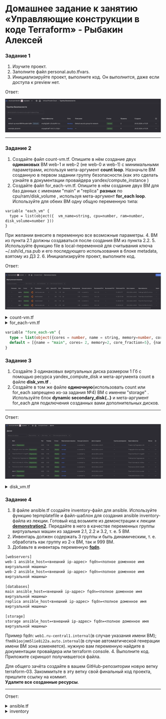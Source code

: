 # Домашнее задание к занятию «Управляющие конструкции в коде Terraform» - Рыбакин Алексей

### Задание 1

1. Изучите проект.
2. Заполните файл personal.auto.tfvars.
3. Инициализируйте проект, выполните код. Он выполнится, даже если доступа к preview нет.

Ответ:

![задание 1](./ims/17-3_1.png)

------

### Задание 2

1. Создайте файл count-vm.tf. Опишите в нём создание двух **одинаковых** ВМ  web-1 и web-2 (не web-0 и web-1) с минимальными параметрами, используя мета-аргумент **count loop**. Назначьте ВМ созданную в первом задании группу безопасности.(как это сделать узнайте в документации провайдера yandex/compute_instance )
2. Создайте файл for_each-vm.tf. Опишите в нём создание двух ВМ для баз данных с именами "main" и "replica" **разных** по cpu/ram/disk_volume , используя мета-аргумент **for_each loop**. Используйте для обеих ВМ одну общую переменную типа:
```
variable "each_vm" {
  type = list(object({  vm_name=string, cpu=number, ram=number, disk_volume=number }))
}
```  
При желании внесите в переменную все возможные параметры.
4. ВМ из пункта 2.1 должны создаваться после создания ВМ из пункта 2.2.
5. Используйте функцию file в local-переменной для считывания ключа ~/.ssh/id_rsa.pub и его последующего использования в блоке metadata, взятому из ДЗ 2.
6. Инициализируйте проект, выполните код.

Ответ:

![задание 2](./ims/17-3_2.png)

<details>
<summary>count-vm.tf</summary>

```sql
data "yandex_compute_image" "ubuntu" {
  family = "ubuntu-2004-lts"
}
  resource "yandex_compute_instance" "web" {
    count = 2
    name  = "web-${count.index + 1}"
    platform_id = "standard-v1"
  resources {
    cores         = 2
    memory        = 1
    core_fraction = 20
  }
  boot_disk {
    initialize_params {
      image_id = data.yandex_compute_image.ubuntu.image_id
    }
  }
  scheduling_policy {
    preemptible = true
  }
  network_interface {
    subnet_id = yandex_vpc_subnet.develop.id
    nat       = true
    security_group_ids = [yandex_vpc_security_group.example.id]
  }

  metadata = {
    serial-port-enable = 1
    ssh-keys           = "ubuntu:${local.ssh_key}"
  } 
}
```
</details>

<details>
<summary>for_each-vm.tf</summary>

```sql
resource "yandex_compute_instance" "vm-for_each" {
  depends_on = [yandex_compute_instance.web]
  for_each = {for vm, value in var.fore_each-vm : vm => value}
  name = each.value ["name"]
  platform_id = "standard-v2"
  resources {
        cores           = each.value ["cores"]
        memory          = each.value ["memory"]
        core_fraction   = each.value ["core_fraction"]
  }

  boot_disk {
    initialize_params {
      image_id = data.yandex_compute_image.ubuntu.image_id
    }
  }

  scheduling_policy {
    preemptible = true
  }
  network_interface {
    subnet_id = yandex_vpc_subnet.develop.id
    nat       = true
  }

  metadata = {
    serial-port-enable = 1
    ssh-keys           = "ubuntu:${local.ssh_key}"
  } 
}
```
</details>

```sql
variable "fore_each-vm" {
  type = list(object({cores = number, name = string, memory=number, core_fraction=number},))
  default = [{name = "main", cores= 2, memory=2, core_fraction=5}, {name = "replica", cores= 2, memory= 1, core_fraction=5},]  
}
```
### Задание 3

1. Создайте 3 одинаковых виртуальных диска размером 1 Гб с помощью ресурса yandex_compute_disk и мета-аргумента count в файле **disk_vm.tf** .
2. Создайте в том же файле **одиночную**(использовать count или for_each запрещено из-за задания №4) ВМ c именем "storage"  . Используйте блок **dynamic secondary_disk{..}** и мета-аргумент for_each для подключения созданных вами дополнительных дисков.

------

Ответ:

![задание 3](./ims/17-3_3.png)

<details>
<summary>disk_vm.tf</summary>

```sql
resource "yandex_compute_disk" "storage_1" {
  count   = 3
  name  = "disk-${count.index + 1}"
  size  = 1
}


resource "yandex_compute_instance" "storage" {
  name = "storage"
  resources {
    cores = 2
    memory = 1
    core_fraction = 20
  }

  boot_disk {
    initialize_params {
    image_id = data.yandex_compute_image.ubuntu.image_id
        }
  }

  dynamic "secondary_disk" {
   for_each = { for stor in yandex_compute_disk.storage_1[*]: stor.name=> stor }
   content {
     disk_id = secondary_disk.value.id
   }
  }
  network_interface {
     subnet_id = yandex_vpc_subnet.develop.id
     nat     = true
  }

  metadata = {
    serial-port-enable = 1
    ssh-keys = "ubuntu:${var.vms_ssh_root_key}"
  }
}
```
</details>

### Задание 4

1. В файле ansible.tf создайте inventory-файл для ansible.
Используйте функцию tepmplatefile и файл-шаблон для создания ansible inventory-файла из лекции.
Готовый код возьмите из демонстрации к лекции [**demonstration2**](https://github.com/netology-code/ter-homeworks/tree/main/03/demo).
Передайте в него в качестве переменных группы виртуальных машин из задания 2.1, 2.2 и 3.2, т. е. 5 ВМ.
2. Инвентарь должен содержать 3 группы и быть динамическим, т. е. обработать как группу из 2-х ВМ, так и 999 ВМ.
3. Добавьте в инвентарь переменную  [**fqdn**](https://cloud.yandex.ru/docs/compute/concepts/network#hostname).
``` 
[webservers]
web-1 ansible_host=<внешний ip-адрес> fqdn=<полное доменное имя виртуальной машины>
web-2 ansible_host=<внешний ip-адрес> fqdn=<полное доменное имя виртуальной машины>

[databases]
main ansible_host=<внешний ip-адрес> fqdn=<полное доменное имя виртуальной машины>
replica ansible_host<внешний ip-адрес> fqdn=<полное доменное имя виртуальной машины>

[storage]
storage ansible_host=<внешний ip-адрес> fqdn=<полное доменное имя виртуальной машины>
```
Пример fqdn: ```web1.ru-central1.internal```(в случае указания имени ВМ); ```fhm8k1oojmm5lie8i22a.auto.internal```(в случае автоматической генерации имени ВМ зона изменяется). нужную вам переменную найдите в документации провайдера или terraform console.
4. Выполните код. Приложите скриншот получившегося файла. 

Для общего зачёта создайте в вашем GitHub-репозитории новую ветку terraform-03. Закоммитьте в эту ветку свой финальный код проекта, пришлите ссылку на коммит.   
**Удалите все созданные ресурсы**.

------
Ответ:

<details>
<summary>ansible.tf</summary>

```sql
resource "local_file" "inventory_cfg" {
  content = templatefile("${path.module}/inventory.tftpl",
    { 
    web =  yandex_compute_instance.web,
    db =  yandex_compute_instance.db, 
    storage =  [yandex_compute_instance.storage]   
    }  
)
  filename = "${abspath(path.module)}/inventory"


resource "null_resource" "web_hosts_provision" {
depends_on = [yandex_compute_instance.storage, local_file.inventory_cfg]
  provisioner "local-exec" {
    command = "cat ~/.ssh/id_ed25519 | ssh-add -"
  }
 provisioner "local-exec" {
    command = "sleep 60"
  }
  provisioner "local-exec" {                  
    command  = "export ANSIBLE_HOST_KEY_CHECKING=False; ansible-playbook -i ${abspath(path.module)}/hosts.cfg ${abspath(path.module)}/test.yml"
    on_failure = continue
    environment = { ANSIBLE_HOST_KEY_CHECKING = "False" }
  }
    triggers = {  
      always_run         = "${timestamp()}" 
      playbook_src_hash  = file("${abspath(path.module)}/test.yml") 
      ssh_public_key     = var.vms_ssh_root_key 
    }
}
}
```
</details>

<details>
<summary>inventory</summary>

```sql
[web]
bav-web-1   ansible_host=51.250.80.225bav-web-2   ansible_host=158.160.123.50
[db]
main   ansible_host=158.160.108.239replica   ansible_host=158.160.116.86
[storage]
storage   ansible_host=158.160.116.78
```
</details>